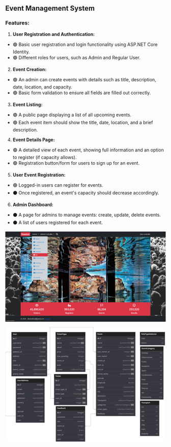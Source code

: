 ## Event Management System
### Features:
1. **User Registration and Authentication:** 
  - 🟢 Basic user registration and login functionality using ASP.NET Core Identity.
  - 🟢 Different roles for users, such as Admin and Regular User.
2. **Event Creation:** 
  - 🟢 An admin can create events with details such as title, description, date, location, and capacity.
  - 🟢 Basic form validation to ensure all fields are filled out correctly.
3. **Event Listing:** 
  - 🟢 A public page displaying a list of all upcoming events.
  - 🟢 Each event item should show the title, date, location, and a brief description.
4. **Event Details Page:** 
  - 🟢 A detailed view of each event, showing full information and an option to register (if capacity allows).
  - 🟢 Registration button/form for users to sign up for an event.
5. **User Event Registration:** 
  - 🟢 Logged-in users can register for events.
  - ⚫ Once registered, an event's capacity should decrease accordingly.
6. **Admin Dashboard:** 
  - ⚫ A page for admins to manage events: create, update, delete events.
  - ⚫ A list of users registered for each event.

<img src="EventManagementSystem/wwwroot/imgs/interface_1.png" alt="Alt text" />

![Alt text](EventManagementSystem/wwwroot/imgs/Mini%20Event%20(1).svg)
<!-- <img src="EventManagementSystem/wwwroot/imgs/Event.png" alt="Alt text" /> --!>
